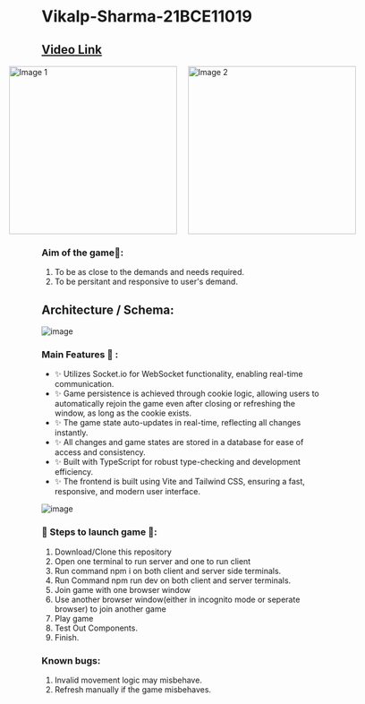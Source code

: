 # Vikalp-Sharma-21BCE11019
## [Video Link](https://drive.google.com/file/d/1zTMBvKh26uX61UXx9gjPz8TVallIIbf4/preview)

<div style="display: flex; justify-content: center; align-items: center; width: 100%;">
  <img src="https://github.com/user-attachments/assets/b63330a6-be94-43ed-90d6-2cbbb81c3832" alt="Image 1" style="width: 300px; margin: 0 10px;">
  <img src="https://github.com/user-attachments/assets/4a6d5159-b32d-4425-a8c4-d4901481c478" alt="Image 2" style="width: 300px; margin: 0 10px;">
</div>

### Aim of the game🎯:
1. To be as close to the demands and needs required.
2. To be persitant and responsive to user's demand.
## Architecture / Schema:
![image](https://github.com/user-attachments/assets/e697dcb5-2816-4f60-b764-0ea6891c5fcc)

### Main Features 📖 :

- ✨ Utilizes Socket.io for WebSocket functionality, enabling real-time communication.
- ✨ Game persistence is achieved through cookie logic, allowing users to automatically rejoin the game even after closing or refreshing the window, as long as the cookie exists.
- ✨ The game state auto-updates in real-time, reflecting all changes instantly.
- ✨ All changes and game states are stored in a database for ease of access and consistency.
- ✨ Built with TypeScript for robust type-checking and development efficiency.
- ✨ The frontend is built using Vite and Tailwind CSS, ensuring a fast, responsive, and modern user interface.

![image](https://github.com/user-attachments/assets/3246bee6-6b60-42cf-9476-52b0555ae224)

  
### 👣 Steps to launch game 👣:
1. Download/Clone this repository
2. Open one terminal to run server and one to run client
3. Run command npm i on both client and server side terminals.
4. Run Command npm run dev on both client and server terminals.
5. Join game with one browser window
6. Use another browser window(either in incognito mode or seperate browser) to join another game
7. Play game
8. Test Out Components.
9. Finish.

### Known bugs:
1. Invalid movement logic may misbehave.
2. Refresh manually if the game misbehaves.
